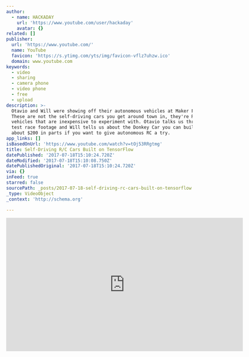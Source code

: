 ```yaml
---
author:
  - name: HACKADAY
    url: 'https://www.youtube.com/user/hackaday'
    avatar: {}
related: []
publisher:
  url: 'https://www.youtube.com/'
  name: YouTube
  favicon: 'https://s.ytimg.com/yts/img/favicon-vflz7uhzw.ico'
  domain: www.youtube.com
keywords:
  - video
  - sharing
  - camera phone
  - video phone
  - free
  - upload
description: >-
  Otavio and Will were showing off their autonomous vehicles at Maker Faire.
  These are not the self-driving cars you get around town in, they're RC
  vehicles that are inexpensive to experiment with. Otavio talks us through some
  test race footage and Will tells us about the Donkey Car you can build for
  about $200 in parts if you want to give autonomous RC a try.
app_links: []
isBasedOnUrl: 'https://www.youtube.com/watch?v=tOj53RRgtmg'
title: Self-Driving R/C Cars Built on TensorFlow
datePublished: '2017-07-18T15:10:24.720Z'
dateModified: '2017-07-18T15:10:08.750Z'
datePublishedOriginal: '2017-07-18T15:10:24.720Z'
via: {}
inFeed: true
starred: false
sourcePath: _posts/2017-07-18-self-driving-rc-cars-built-on-tensorflow.md
_type: VideoObject
_context: 'http://schema.org'

---
```

<iframe src="https://cdn.embedly.com/widgets/media.html?src=https%3A%2F%2Fwww.youtube.com%2Fembed%2FtOj53RRgtmg%3Ffeature%3Doembed&amp;url=http%3A%2F%2Fwww.youtube.com%2Fwatch%3Fv%3DtOj53RRgtmg&amp;image=https%3A%2F%2Fi.ytimg.com%2Fvi%2FtOj53RRgtmg%2Fhqdefault.jpg&amp;key=a715cf41cc93453ca338d350cd26f87b&amp;type=text%2Fhtml&amp;schema=youtube" width="640" height="360" scrolling="no" frameborder="0" allowfullscreen="" style=""></iframe>
